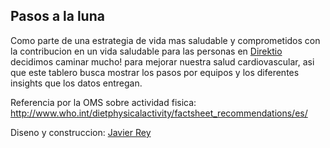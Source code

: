 ## Pasos a la luna  

Como parte de una estrategia de vida mas saludable y comprometidos con la contribucion en un vida saludable para las personas en [Direktio](http://direktio.com/) decidimos caminar mucho! para mejorar nuestra salud cardiovascular, asi que este tablero busca mostrar los pasos por equipos y los diferentes insights que los datos entregan.

Referencia por la OMS sobre actividad fisica: http://www.who.int/dietphysicalactivity/factsheet_recommendations/es/

Diseno y construccion: [Javier Rey](https://www.linkedin.com/in/javier-samir-rey-7104195/)